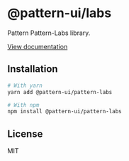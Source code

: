 # @pattern-ui/labs

Pattern Pattern-Labs library.

[View documentation](https://pattern.icu/)

## Installation

```sh
# With yarn
yarn add @pattern-ui/pattern-labs

# With npm
npm install @pattern-ui/pattern-labs
```

## License

MIT
